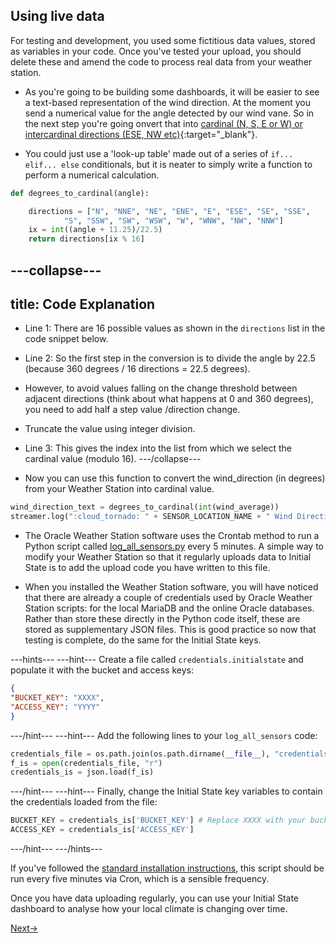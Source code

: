 ## Using live data

For testing and development, you used some fictitious data values, stored as variables in your code. Once you've tested your upload, you should delete these and amend the code to process real data from your weather station.

- As you're going to be building some dashboards, it will be easier to see a text-based representation of the wind direction. At the moment you send a numerical value for the angle detected by our wind vane. So in the next step you're going onvert that into [cardinal (N, S, E or W) or intercardinal directions (ESE, NW etc)](http://snowfence.umn.edu/Components/winddirectionanddegreeswithouttable3.htm){:target="_blank"}.

- You could just use a 'look-up table' made out of a series of `if... elif... else` conditionals, but it is neater to simply write a function to perform a numerical calculation.


```python
def degrees_to_cardinal(angle):

    directions = ["N", "NNE", "NE", "ENE", "E", "ESE", "SE", "SSE",
            "S", "SSW", "SW", "WSW", "W", "WNW", "NW", "NNW"]
    ix = int((angle + 11.25)/22.5)
    return directions[ix % 16]
```

---collapse---
---
title: Code Explanation
---
- Line 1: There are 16 possible values as shown in the `directions` list in the code snippet below.

- Line 2: So the first step in the conversion is to  divide the angle by 22.5 (because 360 degrees / 16 directions = 22.5 degrees).

- However, to avoid values falling on the change threshold between adjacent directions (think about what happens at 0 and 360 degrees), you need to add half a step value /direction change.

- Truncate the value using integer division.

- Line 3: This gives the index into the list from which we select the  cardinal value (modulo 16).
---/collapse---

- Now you can use this function to convert the wind_direction (in degrees) from your Weather Station into  cardinal value.

```python
wind_direction_text = degrees_to_cardinal(int(wind_average))
streamer.log(":cloud_tornado: " + SENSOR_LOCATION_NAME + " Wind Direction Text", wind_direction_text)
```

- The Oracle Weather Station software uses the Crontab method to run a Python script called [log_all_sensors.py](https://github.com/raspberrypi/weather-station/blob/master/log_all_sensors.py) every 5 minutes. A simple way to modify your Weather Station so that it regularly uploads data to Initial State is to add the upload code you have written to this file.

- When you installed the Weather Station software, you will have noticed that there are already a couple of credentials used by Oracle Weather Station scripts: for the local MariaDB and the online Oracle databases. Rather than store these directly in the Python code itself, these are stored as supplementary JSON files. This is good practice so now that testing is complete, do the same for the Initial State keys.   

---hints---
---hint---
Create a file called `credentials.initialstate` and populate it with the bucket and access keys:

```json
{
"BUCKET_KEY": "XXXX",
"ACCESS_KEY": "YYYY"
}
```
---/hint---
---hint---
Add the following lines to your `log_all_sensors` code:
```python
credentials_file = os.path.join(os.path.dirname(__file__), "credentials.initialstate")
f_is = open(credentials_file, "r")
credentials_is = json.load(f_is)
```
---/hint---
---hint---
Finally, change the Initial State key variables to contain the credentials loaded from the file:
```python
BUCKET_KEY = credentials_is['BUCKET_KEY'] # Replace XXXX with your bucket key
ACCESS_KEY = credentials_is['ACCESS_KEY']
```
---/hint---
---/hints---


If you've followed the [standard installation instructions](https://www.raspberrypi.org/learning/weather-station-guide/), this script should be run every five minutes via Cron, which is a sensible frequency.

Once you have data uploading regularly, you can use your Initial State dashboard to analyse how your local climate is changing over time.

[Next->](en/step_6.md)
